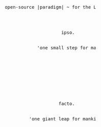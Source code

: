 <pre>










                          open-source |paradigm| ~ for the Love of Progress




                                               ipso.


                                      'one small step for man'






 



                                              facto.


                                   'one giant leap for mankind'

























                                                                                                             .
</pre>